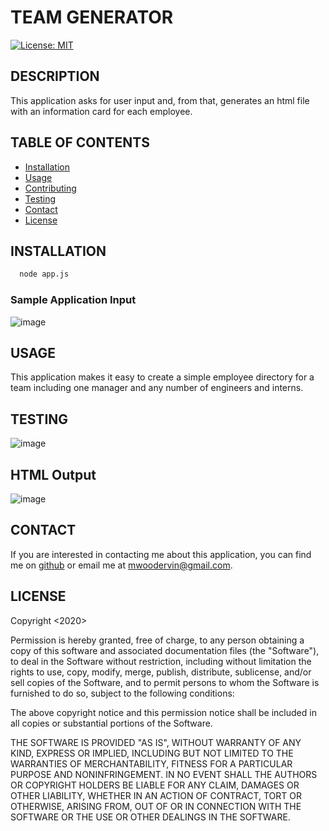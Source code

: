 # TEAM GENERATOR

  [![License: MIT](https://img.shields.io/badge/License-MIT-yellow.svg)](https://opensource.org/licenses/MIT)

  ## DESCRIPTION
  This application asks for user input and, from that, generates an html file with an information card for each employee.

  ## TABLE OF CONTENTS

  - [Installation](#installation)
  - [Usage](#usage)
  - [Contributing](#contributing)
  - [Testing](#testing)
  - [Contact](#contact)
  - [License](#license)

  ## INSTALLATION
```bash
  node app.js
```

  ### Sample Application Input
  ![image](https://user-images.githubusercontent.com/65414966/91648563-2d293e80-ea37-11ea-9a37-abc9b1fa160b.png)


  ## USAGE
  This application makes it easy to create a simple employee directory for a team including one manager and any number of engineers and interns. 

  ## TESTING
  
  ![image](https://user-images.githubusercontent.com/65414966/91648521-c7d54d80-ea36-11ea-8cc3-15631985cc89.png)

  ## HTML Output
  ![image](https://user-images.githubusercontent.com/65414966/91648544-01a65400-ea37-11ea-8b20-e55b90bc165b.png)

  ## CONTACT
  If you are interested in contacting me about this application, you can find me on [github](https://github.com/mwoodervin) or email me at mwoodervin@gmail.com.

  ## LICENSE
  Copyright <2020> <COPYRIGHT Mary W. Ervin>

Permission is hereby granted, free of charge, to any person obtaining a copy of this software and associated documentation files (the "Software"), to deal in the Software without restriction, including without limitation the rights to use, copy, modify, merge, publish, distribute, sublicense, and/or sell copies of the Software, and to permit persons to whom the Software is furnished to do so, subject to the following conditions:

The above copyright notice and this permission notice shall be included in all copies or substantial portions of the Software.

THE SOFTWARE IS PROVIDED "AS IS", WITHOUT WARRANTY OF ANY KIND, EXPRESS OR IMPLIED, INCLUDING BUT NOT LIMITED TO THE WARRANTIES OF MERCHANTABILITY, FITNESS FOR A PARTICULAR PURPOSE AND NONINFRINGEMENT. IN NO EVENT SHALL THE AUTHORS OR COPYRIGHT HOLDERS BE LIABLE FOR ANY CLAIM, DAMAGES OR OTHER LIABILITY, WHETHER IN AN ACTION OF CONTRACT, TORT OR OTHERWISE, ARISING FROM, OUT OF OR IN CONNECTION WITH THE SOFTWARE OR THE USE OR OTHER DEALINGS IN THE SOFTWARE.

